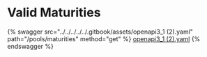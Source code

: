 # Valid Maturities

{% swagger src="../../../../../.gitbook/assets/openapi3_1 (2).yaml" path="/pools/maturities" method="get" %}
[openapi3_1 (2).yaml](<../../../../../.gitbook/assets/openapi3_1 (2).yaml>)
{% endswagger %}
